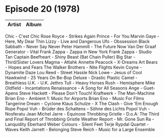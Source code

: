 # Episode 20 (1978)

| Artist | Album |
| :---: | :---: |
Chic - C'est Chic
Rose Royce - Strikes Again
Prince - For You
Marvin Gaye - Here, My Dear
Thin Lizzy - Live and Dangerous
Ufo - Obssession
Black Sabbath - Never Say Never
Peter Hammill - The Future Now
Van Der Graaf Generator - Vital
Frank Zappa - Zappa in New York
Frank Zappa - Studio Tan
Captain Beefheart - Shiny Beast (Bat Chain Puller)
Big Star - Third/Sister Lovers
Magma - Attahk
Annette Peacock - X-Dreams
Art Bears - Hopes and Fears
The Walker Brothers - Nite Flights
Kevin Coyne - Dynamite Daze
Lou Reed - Street Hassle
Nick Lowe - Jesus of Cool
Hawkwind - 25 Years On
Be-Bop Deluxe - Drastic Plastic
Camel - Breathless
U.K. - U.K.
Jethro Tull - Heavy Horses
Rush - Hemisphere
Mike Oldfield - Incantations
Renaissance - A Song for All Seasons
Ange - Guet-Apens
Steve Hackett - Please Don't Touch!
Kraftwerk - The Man-Machine
Brian Eno - Ambient 1: Music for Airports
Brian Eno - Music For Films
Tangerine Dream - Cyclone
Klaus Schulze - X
The Clash - Give 'Em Enough Rope
Popol Vuh - Brüder des Schattens – Söhne des Lichts
Popol Vuh - Nosferatu
Jean Michel Jarre - Équinoxe
Throbbing Gristle - D.o.A: The Third and Final Report of Throbbing Gristle
Weather Report - Mr. Gone
Sun Ra - Lanquidity
Eberhard Weber Colours - Silent Feet
Terje Rypdal Quartet - Waves
Keith Jarrett - Belonging
Steve Reich - Music for a Large Ensemble
